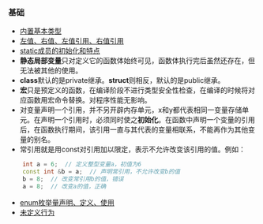 ### 基础

- [内置基本类型](https://blog.csdn.net/zdplife/article/details/50876296)
- [左值、右值、左值引用、右值引用](https://blog.csdn.net/cjaymj/article/details/46311045)
- [static成员的初始化和特点](https://blog.csdn.net/men_wen/article/details/64443040)
- **静态局部变量**只对定义它的函数体始终可见，函数体执行完后虽然还存在，但无法被其他的使用。
- **class**默认的是private继承。**struct**则相反，默认的是public继承。
- **宏**只是预定义的函数，在编译阶段不进行类型安全性检查，在编译的时候将对应函数用宏命令替换。对程序性能无影响。
- 对变量声明一个引用，并不另开辟内存单元，x和y都代表相同一变量存储单元。在声明一个引用时，必须同时使之**初始化**。在函数中声明一个变量的引用后，在函数执行期间，该引用一直与其代表的变量相联系，不能再作为其他变量的别名。
- 常引用就是用const对引用加以限定，表示不允许改变该引用的值。例如：

```c++
    int a = 6;  // 定义整型变量a，初值为6
    const int &b = a;  // 声明常引用，不允许改变b的值
    b = 8;  // 改变常引用b的值，错误
    a = 8;  // 改变a的值，正确
```

* [enum枚举量声明、定义、使用](https://blog.csdn.net/bruce_0712/article/details/54984371)
* [未定义行为](https://m.jb51.net/article/105305.htm)

